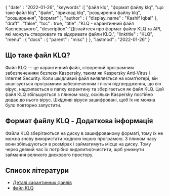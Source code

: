 {
  "date" : "2022-01-26",
  "keywords" :[ "файл klq", "формат файлу klq", "що таке файл klq", "файл", "приклад klq", "розширення файлу klq", "розширення", "формат" ],
  "author" : {
    "display_name" : "Kashif Iqbal"
},
  "draft" : "false",
  "toc" : true,
  "title" :"KLQ - карантинний файл Касперського",
  "description":"Дізнайтеся про формат файлу KLQ та API, які можуть створювати та відкривати файли KLQ.",
  "linktitle" : "KLQ",
  "menu" : {
    "docs" : {
      "parent" : "misc"
}
},
  "lastmod" : "2022-01-26"
}

## Що таке файл KLQ?

Файл KLQ — це карантинний файл, створений програмним забезпеченням безпеки Kaspersky, таким як Kaspersky Anti-Virus і Internet Security. Коли шкідливий файл виявляється на комп’ютері, він аналізується програмним забезпеченням і після підтвердження, що він вірус, надсилається в папку карантину та зберігається як файл KLQ. Цей файл KLQ збільшується з плином часу, оскільки Kaspersky постійно додає до нього вірус. Шкідливі віруси зашифровані, щоб їх не можна було повторно запустити.

## Формат файлу KLQ - Додаткова інформація

Файли KLQ зберігаються на диску в зашифрованому форматі, тому їх не можна знову використати жодною іншою програмою. З плином часу вони збільшуються в розмірах і займатимуть місце на диску. Тому через деякий час їх потрібно видалити/очистити, щоб уникнути займання великого дискового простору.

## Список літератури

* [Деталі карантинних файлів](https://forum.kaspersky.com/)
* [файл KLQ](https://community.kaspersky.com/search?q=klq%20file)

